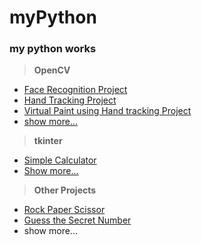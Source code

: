 # myPython
### my python works 
> **OpenCV**
* [Face Recognition Project]()
* [Hand Tracking Project]()
* [Virtual Paint using Hand tracking Project]()
* [show more...]()

> **tkinter**
* [Simple Calculator](https://replit.com/@mnk17arts/Simple-Calculator-GUI)
* [Show more...]()

> **Other Projects**
+ [Rock Paper Scissor](https://repl.it/@mnk17arts/Rock-Paper-Scissor#rockpaperscissor.py)
+ [Guess the Secret Number](https://repl.it/@mnk17arts/Guess-The-Secret-Number#GuessTheNumber.py)
+ show more...

